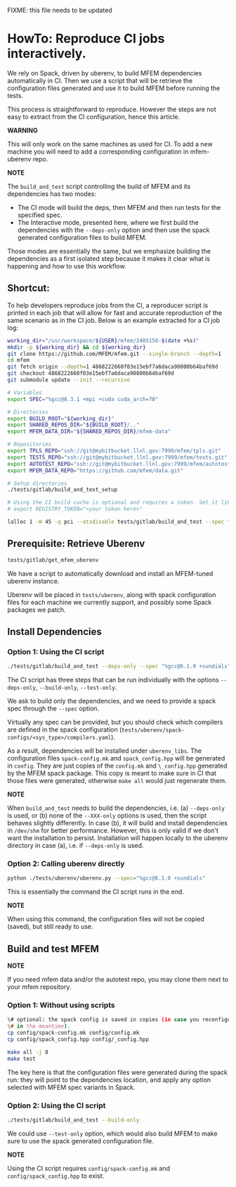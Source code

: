 
FIXME: this file needs to be updated

# HowTo: Reproduce CI jobs interactively.

We rely on Spack, driven by uberenv, to build MFEM dependencies automatically
in CI. Then we use a script that will be retrieve the configuration files
generated and use it to build MFEM before running the tests.

This process is straightforward to reproduce. However the steps are not easy
to extract from the CI configuration, hence this article.

**WARNING**

This will only work on the same machines as used for CI. To add a new machine
you will need to add a corresponding configuration in mfem-uberenv repo.

**NOTE**

The `build_and_test` script controlling the build of MFEM and its dependencies
has two modes:
- The CI mode will build the deps, then MFEM and then run tests for the
  specified spec.
- The Interactive mode, presented here, where we first build the dependencies
  with the `--deps-only` option and then use the spack generated configuration
  files to build MFEM.

Those modes are essentially the same, but we emphasize building the
dependencies as a first isolated step because it makes it clear what is
happening and how to use this workflow.

## Shortcut:

To help developers reproduce jobs from the CI, a reproducer script is printed
in each job that will allow for fast and accurate reproduction of the same
scenario as in the CI job. Below is an example extracted for a CI job log:

```bash
working_dir="/usr/workspace/${USER}/mfem/2405156-$(date +%s)"
mkdir -p ${working_dir} && cd ${working_dir}
git clone https://github.com/MFEM/mfem.git --single-branch --depth=1
cd mfem
git fetch origin --depth=1 4868222660f03e15ebf7a6daca90800b64baf69d
git checkout 4868222660f03e15ebf7a6daca90800b64baf69d
git submodule update --init --recursive

# Variables
export SPEC="%gcc@8.3.1 +mpi +cuda cuda_arch=70"

# Directories
export BUILD_ROOT="${working_dir}"
export SHARED_REPOS_DIR="${BUILD_ROOT}/.."
export MFEM_DATA_DIR="${SHARED_REPOS_DIR}/mfem-data"

# Repositories
export TPLS_REPO="ssh://git@mybitbucket.llnl.gov:7999/mfem/tpls.git"
export TESTS_REPO="ssh://git@mybitbucket.llnl.gov:7999/mfem/tests.git"
export AUTOTEST_REPO="ssh://git@mybitbucket.llnl.gov:7999/mfem/autotest.git"
export MFEM_DATA_REPO="https://github.com/mfem/data.git"

# Setup directories
./tests/gitlab/build_and_test_setup

# Using the CI build cache is optional and requires a token. Set it like so:
# export REGISTRY_TOKEN="<your token here>"

lalloc 1 -W 45 -q pci --atsdisable tests/gitlab/build_and_test --spec "%gcc@8.3.1 +mpi +cuda cuda_arch=70" --data-dir "/usr/workspace/mfem/gitlab-runner/bernede1/repos/mfem-data" --data
```

## Prerequisite: Retrieve Uberenv

```bash
tests/gitlab/get_mfem_uberenv
```

We have a script to automatically download and install an MFEM-tuned uberenv
instance.

Uberenv will be placed in `tests/uberenv`, along with spack configuration files
for each machine we currently support, and possibly some Spack packages we
patch.


## Install Dependencies

### Option 1: Using the CI script

```bash
./tests/gitlab/build_and_test --deps-only --spec "%gcc@6.1.0 +sundials"
```

The CI script has three steps that can be run individually with the options
`--deps-only`, `--build-only`, `--test-only`.

We ask to build only the dependencies, and we need to provide a spack spec
through the `--spec` option.

Virtually any spec can be provided, but you should check which compilers are
defined in the spack configuration
(`tests/uberenv/spack-configs/<sys_type>/compilers.yaml`).

As a result, dependencies will be installed under `uberenv_libs`.  The
configuration files `spack-config.mk` and `spack_config.hpp` will be generated
in `config`. They are just copies of the `config.mk` and `\_config.hpp`
generated by the MFEM spack package. This copy is meant to make sure in CI that
those files were generated, otherwise `make all` would just regenerate them.

**NOTE**

When `build_and_test` needs to build the dependencies, i.e. (a) `--deps-only` is
used, or (b) none of the `--XXX-only` options is used, then the script behaves
slightly differently. In case (b), it will build and install dependencies in
`/dev/shm` for better performance. However, this is only valid if we don't want
the installation to persist. Installation will happen locally to the uberenv
directory in case (a), i.e. if `--deps-only` is used.

### Option 2: Calling uberenv directly

```bash
python ./tests/uberenv/uberenv.py --spec="%gcc@6.1.0 +sundials"
```

This is essentially the command the CI script runs in the end.

**NOTE**

When using this command, the configuration files will not be copied (saved),
but still ready to use.

## Build and test MFEM

**NOTE**

If you need mfem data and/or the autotest repo, you may clone them next to your
mfem repository.

### Option 1: Without using scripts

```bash
\# optional: the spack config is saved in copies (in case you reconfigure MFEM
\# in the meantime).
cp config/spack-config.mk config/config.mk
cp config/spack_config.hpp config/_config.hpp
```

```bash
make all -j 8
make test
```

The key here is that the configuration files were generated during the spack
run: they will point to the dependencies location, and apply any option
selected with MFEM spec variants in Spack.

### Option 2: Using the CI script

```bash
./tests/gitlab/build_and_test --build-only
```

We could use `--test-only` option, which would also build MFEM to make
sure to use the spack generated configuration file.

**NOTE**

Using the CI script requires `config/spack-config.mk` and
`config/spack_config.hpp` to exist.
